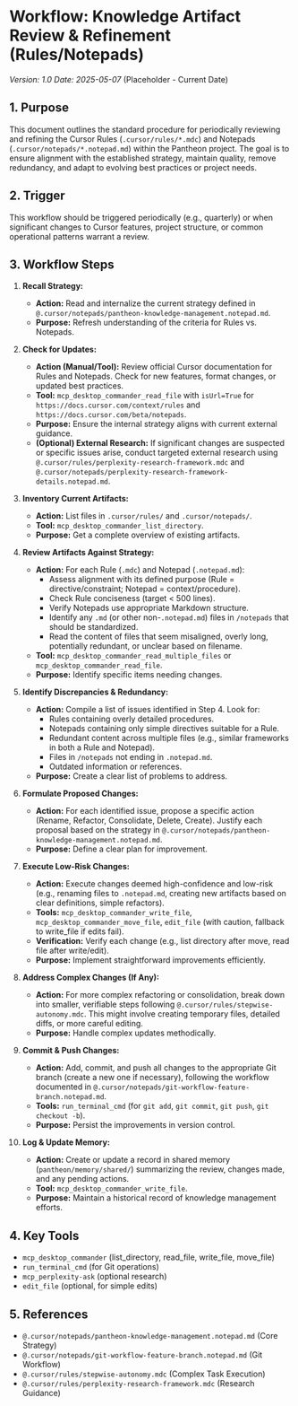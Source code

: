 # Workflow: Knowledge Artifact Review & Refinement (Rules/Notepads)

*Version: 1.0*
*Date: 2025-05-07* (Placeholder - Current Date)

## 1. Purpose

This document outlines the standard procedure for periodically reviewing and refining the Cursor Rules (`.cursor/rules/*.mdc`) and Notepads (`.cursor/notepads/*.notepad.md`) within the Pantheon project. The goal is to ensure alignment with the established strategy, maintain quality, remove redundancy, and adapt to evolving best practices or project needs.

## 2. Trigger

This workflow should be triggered periodically (e.g., quarterly) or when significant changes to Cursor features, project structure, or common operational patterns warrant a review.

## 3. Workflow Steps

1.  **Recall Strategy:**
    *   **Action:** Read and internalize the current strategy defined in `@.cursor/notepads/pantheon-knowledge-management.notepad.md`.
    *   **Purpose:** Refresh understanding of the criteria for Rules vs. Notepads.

2.  **Check for Updates:**
    *   **Action (Manual/Tool):** Review official Cursor documentation for Rules and Notepads. Check for new features, format changes, or updated best practices.
    *   **Tool:** `mcp_desktop_commander_read_file` with `isUrl=True` for `https://docs.cursor.com/context/rules` and `https://docs.cursor.com/beta/notepads`.
    *   **Purpose:** Ensure the internal strategy aligns with current external guidance.
    *   **(Optional) External Research:** If significant changes are suspected or specific issues arise, conduct targeted external research using `@.cursor/rules/perplexity-research-framework.mdc` and `@.cursor/notepads/perplexity-research-framework-details.notepad.md`.

3.  **Inventory Current Artifacts:**
    *   **Action:** List files in `.cursor/rules/` and `.cursor/notepads/`.
    *   **Tool:** `mcp_desktop_commander_list_directory`.
    *   **Purpose:** Get a complete overview of existing artifacts.

4.  **Review Artifacts Against Strategy:**
    *   **Action:** For each Rule (`.mdc`) and Notepad (`.notepad.md`):
        *   Assess alignment with its defined purpose (Rule = directive/constraint; Notepad = context/procedure).
        *   Check Rule conciseness (target < 500 lines).
        *   Verify Notepads use appropriate Markdown structure.
        *   Identify any `.md` (or other non-`.notepad.md`) files in `/notepads` that should be standardized.
        *   Read the content of files that seem misaligned, overly long, potentially redundant, or unclear based on filename.
    *   **Tool:** `mcp_desktop_commander_read_multiple_files` or `mcp_desktop_commander_read_file`.
    *   **Purpose:** Identify specific items needing changes.

5.  **Identify Discrepancies & Redundancy:**
    *   **Action:** Compile a list of issues identified in Step 4. Look for:
        *   Rules containing overly detailed procedures.
        *   Notepads containing only simple directives suitable for a Rule.
        *   Redundant content across multiple files (e.g., similar frameworks in both a Rule and Notepad).
        *   Files in `/notepads` not ending in `.notepad.md`.
        *   Outdated information or references.
    *   **Purpose:** Create a clear list of problems to address.

6.  **Formulate Proposed Changes:**
    *   **Action:** For each identified issue, propose a specific action (Rename, Refactor, Consolidate, Delete, Create). Justify each proposal based on the strategy in `@.cursor/notepads/pantheon-knowledge-management.notepad.md`.
    *   **Purpose:** Define a clear plan for improvement.

7.  **Execute Low-Risk Changes:**
    *   **Action:** Execute changes deemed high-confidence and low-risk (e.g., renaming files to `.notepad.md`, creating new artifacts based on clear definitions, simple refactors).
    *   **Tools:** `mcp_desktop_commander_write_file`, `mcp_desktop_commander_move_file`, `edit_file` (with caution, fallback to write_file if edits fail).
    *   **Verification:** Verify each change (e.g., list directory after move, read file after write/edit).
    *   **Purpose:** Implement straightforward improvements efficiently.

8.  **Address Complex Changes (If Any):**
    *   **Action:** For more complex refactoring or consolidation, break down into smaller, verifiable steps following `@.cursor/rules/stepwise-autonomy.mdc`. This might involve creating temporary files, detailed diffs, or more careful editing.
    *   **Purpose:** Handle complex updates methodically.

9.  **Commit & Push Changes:**
    *   **Action:** Add, commit, and push all changes to the appropriate Git branch (create a new one if necessary), following the workflow documented in `@.cursor/notepads/git-workflow-feature-branch.notepad.md`.
    *   **Tools:** `run_terminal_cmd` (for `git add`, `git commit`, `git push`, `git checkout -b`).
    *   **Purpose:** Persist the improvements in version control.

10. **Log & Update Memory:**
    *   **Action:** Create or update a record in shared memory (`pantheon/memory/shared/`) summarizing the review, changes made, and any pending actions.
    *   **Tool:** `mcp_desktop_commander_write_file`.
    *   **Purpose:** Maintain a historical record of knowledge management efforts.

## 4. Key Tools

*   `mcp_desktop_commander` (list_directory, read_file, write_file, move_file)
*   `run_terminal_cmd` (for Git operations)
*   `mcp_perplexity-ask` (optional research)
*   `edit_file` (optional, for simple edits)

## 5. References

*   `@.cursor/notepads/pantheon-knowledge-management.notepad.md` (Core Strategy)
*   `@.cursor/notepads/git-workflow-feature-branch.notepad.md` (Git Workflow)
*   `@.cursor/rules/stepwise-autonomy.mdc` (Complex Task Execution)
*   `@.cursor/rules/perplexity-research-framework.mdc` (Research Guidance)
